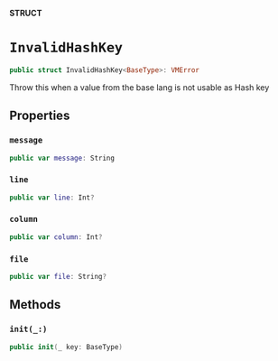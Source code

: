 **STRUCT**

# `InvalidHashKey`

```swift
public struct InvalidHashKey<BaseType>: VMError
```

Throw this when a value from the base lang is not usable as Hash key

## Properties
### `message`

```swift
public var message: String
```

### `line`

```swift
public var line: Int?
```

### `column`

```swift
public var column: Int?
```

### `file`

```swift
public var file: String?
```

## Methods
### `init(_:)`

```swift
public init(_ key: BaseType)
```
